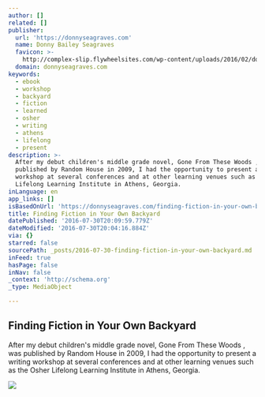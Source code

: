 ```yaml
---
author: []
related: []
publisher:
  url: 'https://donnyseagraves.com'
  name: Donny Bailey Seagraves
  favicon: >-
    http://complex-slip.flywheelsites.com/wp-content/uploads/2016/02/donnyflavicon5292011.png
  domain: donnyseagraves.com
keywords:
  - ebook
  - workshop
  - backyard
  - fiction
  - learned
  - osher
  - writing
  - athens
  - lifelong
  - present
description: >-
  After my debut children's middle grade novel, Gone From These Woods , was
  published by Random House in 2009, I had the opportunity to present a writing
  workshop at several conferences and at other learning venues such as the Osher
  Lifelong Learning Institute in Athens, Georgia.
inLanguage: en
app_links: []
isBasedOnUrl: 'https://donnyseagraves.com/finding-fiction-in-your-own-backyard/'
title: Finding Fiction in Your Own Backyard
datePublished: '2016-07-30T20:09:59.779Z'
dateModified: '2016-07-30T20:04:16.884Z'
via: {}
starred: false
sourcePath: _posts/2016-07-30-finding-fiction-in-your-own-backyard.md
inFeed: true
hasPage: false
inNav: false
_context: 'http://schema.org'
_type: MediaObject

---
```

<article style=""><h1>Finding Fiction in Your Own Backyard</h1><p>After my debut children's middle grade novel, Gone From These Woods , was published by Random House in 2009, I had the opportunity to present a writing workshop at several conferences and at other learning venues such as the Osher Lifelong Learning Institute in Athens, Georgia.</p><img src="http://complex-slip.flywheelsites.com/wp-content/uploads/2016/02/findingfictioncoverart.jpg" /></article>